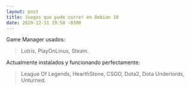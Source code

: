 ```yaml
---
layout: post
title: Juegos que pude correr en Debian 10
date: 2020-12-31 19:58 -0300
---
```

Game Manager usados:
> Lutris, PlayOnLinux, Steam.

Actualmente instalados y funcionando perfectamente: 
> League Of Legends, HearthStone, CSGO, Dota2, Dota Underlords, Unturned.
